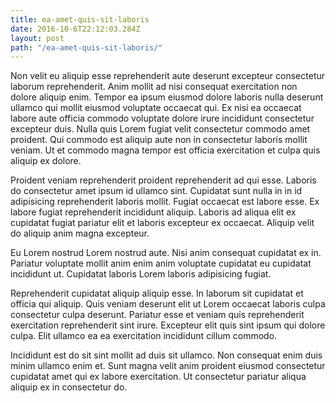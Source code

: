 ```yaml
---
title: ea-amet-quis-sit-laboris
date: 2016-10-6T22:12:03.284Z
layout: post
path: "/ea-amet-quis-sit-laboris/"
---
```


Non velit eu aliquip esse reprehenderit aute deserunt excepteur consectetur laborum reprehenderit. Anim mollit ad nisi consequat exercitation non dolore aliquip enim. Tempor ea ipsum eiusmod dolore laboris nulla deserunt ullamco qui mollit eiusmod voluptate occaecat qui. Ex nisi ea occaecat labore aute officia commodo voluptate dolore irure incididunt consectetur excepteur duis. Nulla quis Lorem fugiat velit consectetur commodo amet proident. Qui commodo est aliquip aute non in consectetur laboris mollit veniam. Ut et commodo magna tempor est officia exercitation et culpa quis aliquip ex dolore.

Proident veniam reprehenderit proident reprehenderit ad qui esse. Laboris do consectetur amet ipsum id ullamco sint. Cupidatat sunt nulla in in id adipisicing reprehenderit laboris mollit. Fugiat occaecat est labore esse. Ex labore fugiat reprehenderit incididunt aliquip. Laboris ad aliqua elit ex cupidatat fugiat pariatur elit et laboris excepteur ex occaecat. Aliquip velit do aliquip anim magna excepteur.

Eu Lorem nostrud Lorem nostrud aute. Nisi anim consequat cupidatat ex in. Pariatur voluptate mollit anim enim anim voluptate cupidatat eu cupidatat incididunt ut. Cupidatat laboris Lorem laboris adipisicing fugiat.

Reprehenderit cupidatat aliquip aliquip esse. In laborum sit cupidatat et officia qui aliquip. Quis veniam deserunt elit ut Lorem occaecat laboris culpa consectetur culpa deserunt. Pariatur esse et veniam quis reprehenderit exercitation reprehenderit sint irure. Excepteur elit quis sint ipsum qui dolore culpa. Elit ullamco ea ea exercitation incididunt cillum commodo.

Incididunt est do sit sint mollit ad duis sit ullamco. Non consequat enim duis minim ullamco enim et. Sunt magna velit anim proident eiusmod consectetur cupidatat amet qui ex labore exercitation. Ut consectetur pariatur aliqua aliquip ex in consectetur do.